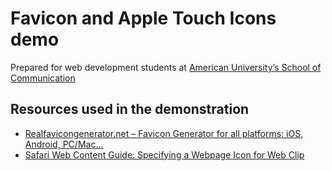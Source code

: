 # Favicon and Apple Touch Icons demo
Prepared for web development students at [American University’s School of Communication](http://www.american.edu/soc/)

## Resources used in the demonstration
- [Realfavicongenerator.net – Favicon Generator for all platforms: iOS, Android, PC/Mac...](http://realfavicongenerator.net)
- [Safari Web Content Guide: Specifying a Webpage Icon for Web Clip](https://developer.apple.com/library/ios/documentation/AppleApplications/Reference/SafariWebContent/ConfiguringWebApplications/ConfiguringWebApplications.html#//apple_ref/doc/uid/TP40002051-CH3-SW4)